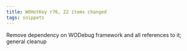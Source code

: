 ```yaml
---
title: WOHotKey r76, 22 items changed
tags: snippets
---
```


Remove dependency on WODebug framework and all references to it; general cleanup

